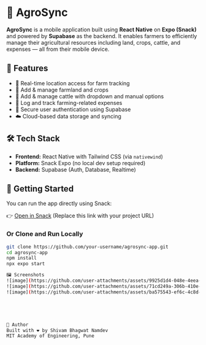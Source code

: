 # 🌾 AgroSync

**AgroSync** is a mobile application built using **React Native** on **Expo (Snack)** and powered by **Supabase** as the backend. It enables farmers to efficiently manage their agricultural resources including land, crops, cattle, and expenses — all from their mobile device.

## 🚀 Features

- 📍 Real-time location access for farm tracking
- 🌱 Add & manage farmland and crops
- 🐄 Add & manage cattle with dropdown and manual options
- 💸 Log and track farming-related expenses
- 🔐 Secure user authentication using Supabase
- ☁️ Cloud-based data storage and syncing

## 🛠 Tech Stack

- **Frontend:** React Native with Tailwind CSS (via `nativewind`)
- **Platform:** Snack Expo (no local dev setup required)
- **Backend:** Supabase (Auth, Database, Realtime)

## 📲 Getting Started

You can run the app directly using Snack:

👉 [Open in Snack](https://snack.expo.dev/) (Replace this link with your project URL)

### Or Clone and Run Locally

```bash
git clone https://github.com/your-username/agrosync-app.git
cd agrosync-app
npm install
npx expo start

🖼 Screenshots
![image](https://github.com/user-attachments/assets/9925d1d4-048e-4eea-aa79-9fba512b79b0)
![image](https://github.com/user-attachments/assets/71cd249a-306b-410e-913e-e0a94f6c9df2)
![image](https://github.com/user-attachments/assets/ba575543-ef6c-4c8d-a58b-413488a584c7)





🙌 Author
Built with ❤️ by Shivam Bhagwat Namdev
MIT Academy of Engineering, Pune
